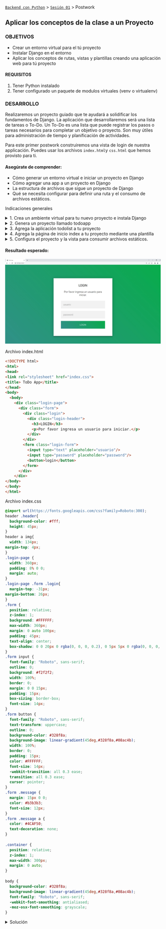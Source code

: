 [`Backend con Python`](../../Readme.md) > [`Sesión 01`](../Readme.md) > Postwork
## Aplicar los conceptos de la clase a un Proyecto

### OBJETIVOS
- Crear un entorno virtual para el tú proyecto
- Instalar Django en el entorno
- Aplicar los conceptos de rutas, vistas y plantillas creando una aplicación web para tú proyecto


#### REQUISITOS
1. Tener Python instalado
2. Tener configurado un paquete de modulos virtuales (venv o virtualenv)


### DESARROLLO

Realizaremos un proyecto guiado que te ayudará a solidificar los fundamentos de Django. La aplicación que desarrollaremos será una lista de tareas o To-Do. Un To-Do es una lista que puede registrar los pasos o tareas necesarios para completar un objetivo o proyecto. Son muy útiles para administración de tiempo y planificación de actividades.

Para este primer postwork construiremos una vista de login de nuestra applicación. Puedes usar los archivos `index.html`y `css.html` que hemos provisto para ti.


#### Asegúrate de comprender:
- Cómo generar un entorno virtual e iniciar un proyecto en Django
- Cómo agregar una app a un proyecto en Django
- La estructura de archivos que sigue un proyecto de Django
- Qué se necesita configurar para definir una ruta y el consumo de archivos estáticos.

Indicaciones generales
<details><summary>
1.  Crea un ambiente virtual para tu nuevo proyecto e instala Django</summary>

Abre una consola con permisos de administrador. Utiliza el paquete de tu preferencia para generar un nuevo ambiente virtual con un nombre distinto al que generaste para los ejemplos de la sesión.

Instala Django utilizando pip. Recuerda que el comando es:

```console
pip install Django
```

</details>

<details><summary>
2. Genera un proyecto llamado todoapp</summary>
Utiliza el comando de consola django-admin para inicializar tu proyecto. Recuerda haber configurado adecuadamente tu ambiente virtual si deseas trabajar con algún editor de texto como vscode.

El comando para iniciar un proyecto es:
```
django-admin startproject <nombre del proyecto>
```
</details>


<details><summary>
3. Agrega la aplicación todolist a tu proyecto
</summary>
Para agregar una nueva aplicación utiliza el comando manage.py
```console
mange.py startapp <nombre de la app>
```
En este punto además, deberás crear las estructura de una aplicación base de Django. Los directorios para plantillas, archivos estáticos si tu proyecto lo requiere.
</details>

<details>
<summary>
4.  Agrega la página de inicio index a tu proyecto mediante una plantilla
</summary>
Usa el archivo `index.html` para generar una plantilla. Debes de configurar adecuadamente el directorio de plantillas. Puedes configurar a nivel proyecto o utilizar la configuración por omisión.

Agrega al archivo views.py los enrutamientos adecuados para que tu plantilla funcione.
Recuerda que una plantilla utiliza el método render
```
from django.shortcuts import render

def index(request):
return render(request, "todoapp/index.html")
```
</details>

<details
><summary>
5.  Configura el proyecto y la vista para consumir archivos estáticos.
</summary>
Utiliza el archivo `index.css` como ejemplo de un archivo estático. Realiza la configuración de archivos estáticos a nivel proyecto o aplicación.

No olvides agregar la etiqueta
```
{% load static %}
```


</details>

#### Resultado esperado:


   ![](Postwork1.jpg)



Archivo index.html

```html
<!DOCTYPE html>
<html>
<head>
<link rel="stylesheet" href="index.css">
<title> ToDo App</title>
</head>
<body>
  <body>
    <div class="login-page">
      <div class="form">
        <div class="login">
          <div class="login-header">
            <h3>LOGIN</h3>
            <p>Por favor ingresa un usuario para iniciar.</p>
          </div>
        </div>
        <form class="login-form">
          <input type="text" placeholder="usuario"/>
          <input type="password" placeholder="password"/>
          <button>login</button>
        </form>
      </div>
    </div>
</body>
</body>
</html>
```

Archivo index.css
```css
@import url(https://fonts.googleapis.com/css?family=Roboto:300);
header .header{
  background-color: #fff;
  height: 45px;
}
header a img{
  width: 134px;
margin-top: 4px;
}
.login-page {
  width: 360px;
  padding: 8% 0 0;
  margin: auto;
}
.login-page .form .login{
  margin-top: -31px;
margin-bottom: 26px;
}
.form {
  position: relative;
  z-index: 1;
  background: #FFFFFF;
  max-width: 360px;
  margin: 0 auto 100px;
  padding: 45px;
  text-align: center;
  box-shadow: 0 0 20px 0 rgba(0, 0, 0, 0.2), 0 5px 5px 0 rgba(0, 0, 0, 0.24);
}
.form input {
  font-family: "Roboto", sans-serif;
  outline: 0;
  background: #f2f2f2;
  width: 100%;
  border: 0;
  margin: 0 0 15px;
  padding: 15px;
  box-sizing: border-box;
  font-size: 14px;
}
.form button {
  font-family: "Roboto", sans-serif;
  text-transform: uppercase;
  outline: 0;
  background-color: #328f8a;
  background-image: linear-gradient(45deg,#328f8a,#08ac4b);
  width: 100%;
  border: 0;
  padding: 15px;
  color: #FFFFFF;
  font-size: 14px;
  -webkit-transition: all 0.3 ease;
  transition: all 0.3 ease;
  cursor: pointer;
}
.form .message {
  margin: 15px 0 0;
  color: #b3b3b3;
  font-size: 12px;
}
.form .message a {
  color: #4CAF50;
  text-decoration: none;
}

.container {
  position: relative;
  z-index: 1;
  max-width: 300px;
  margin: 0 auto;
}

body {
  background-color: #328f8a;
  background-image: linear-gradient(45deg,#328f8a,#08ac4b);
  font-family: "Roboto", sans-serif;
  -webkit-font-smoothing: antialiased;
  -moz-osx-font-smoothing: grayscale;
}
```
<details>
<summary>
Solución</summary>
Crea un ambiente virtual para tu nuevo proyecto.
En una consola escribir: 
python -m venv virtualenv
Genera un proyecto llamado todoapp
django-admin.py startproject todoapp
Agrega la aplicación todolist a tu proyecto
 python manage.py startapp todolist
Agrega la página de inicio index a tu proyecto mediante una plantilla
    Crea la carpeta templates/toapp. 
    Crea un archivo index.html y agrega el código proporcionado. 
           Reemplaza el siguiente código: 
```
{% load static %}
<!DOCTYPE html>
<html>
<head>
<link rel="stylesheet" href="{% static 'tarjeta/index.css' %}">
```

Configura la vista para consumir tu plantilla en el archivo views.py de todoapp.

```
from django.shortcuts import render
def index(request):
    return render(request, "todoapp/index.html")
 ```
    Configura el archivo urls.py para enturar la vista.
```
from django.urls import path
from todoapp import views

urlpatterns = [
    path('', views.index, name="index"),
]
``` 

Configura el proyecto y la vista para consumir archivos estáticos a nivel proyecto. 
 
En el archivo settings.py del proyecto agregar. 

```
STATICFILES_DIRS = [
    BASE_DIR / "static",
]
```

Reemplaza la definición de Templates

```
TEMPLATES = [
    {
        'BACKEND': 'django.template.backends.django.DjangoTemplates',
        'DIRS': [os.path.join(BASE_DIR, 'templates')],
        'APP_DIRS': True,
        'OPTIONS': {
            'context_processors': [
                'django.template.context_processors.debug',
                'django.template.context_processors.request',
                'django.contrib.auth.context_processors.auth',
                'django.contrib.messages.context_processors.messages',
            ],
        },
    },
]
```

</details>
